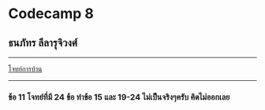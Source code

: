 # Codecamp 8
## **ธนภัทร ลีลารุจิวงศ์**
_______
[โจทย์การบ้าน](https://docs.google.com/spreadsheets/d/1OcImEKf4nBk871iIyT9DOw0JDl54ClOCKsrlfuVCkpg/edit#gid=0)
______

### ข้อ 11 โจทย์ที่มี 24 ข้อ ทำข้อ 15 และ 19-24 ไม่เป็นจริงๆครับ คิดไม่ออกเลย